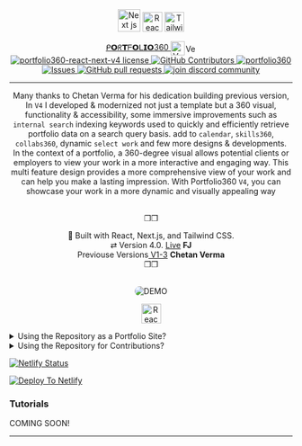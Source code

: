 <div align="center" style="pointer-events: none;">

  <img src="https://cdn-icons-png.flaticon.com/512/556/556668.png" alt="Next js" width="40" height="40"/>
  <img src="https://cdn-icons-png.flaticon.com/512/919/919851.png" alt="Reack js" width="35" height="35" style="pointer-events: none;"/>
  <img src="https://cdn-icons-png.flaticon.com/512/1053/1053324.png" alt="Tailwind CSS" width="35" height="35" />
   

[ ᑭ𝗢ᖇ𝗧ᖴ𝗢ᒪ𝗜𝗢360 ](https://google.com) <img src="https://cdn-icons-png.flaticon.com/512/7205/7205679.png" alt="Version 4" width="25" height="25" align="center" /><img src="https://cdn-icons-png.flaticon.com/512/9080/9080211.png" alt="Version 4" width="20" height="15" align="center" /><br>
<a href="https://github.com/faradeen-ja/portfolio360-react-next-v4/blob/main/LICENSE" target="blank">
<img src="https://img.shields.io/github/license/faradeen-ja/portfolio360-react-next-v4?style=round" alt="portfolio360-react-next-v4 license"/>
</a>
<a href="https://github.com/faradeen-ja/portfolio360/graphs/contributors">
<img alt="GitHub Contributors" src="https://img.shields.io/github/contributors/faradeen-ja/portfolio360" />
</a>
<a href="https://github.com/faradeen-ja/portfolio360/fork" target="blank">
<img src="https://img.shields.io/github/forks/faradeen-ja/portfolio360?style=round" alt="portfolio360"/>
</a>
<a href="https://github.com/faradeen-ja/portfolio360/issues">
<img alt="Issues" src="https://img.shields.io/github/issues/faradeen-ja/portfolio360?color=0088ff" />
</a>
<a href="https://github.com/faradeen-ja/portfolio360/pulls">
<img alt="GitHub pull requests" src="https://img.shields.io/github/issues-pr/faradeen-ja/portfolio360?color=0088ff" />
</a>
<a href="https://discord.gg/jjuier" target="blank">
<img src="https://img.shields.io/discord/serveridhere?label=Join%20Community&logo=discord&style=round" alt="join discord community"/>
</a>

---

Many thanks to Chetan Verma for his dedication building previous version, In `V4` I developed & modernized not just a template but a 360 visual, functionality & accessibility, some immersive improvements such as `internal search` indexing keywords used to quickly and efficiently retrieve portfolio data on a search query basis. add to `calendar`, `skills360`, `collabs360`, dynamic `select work` and few more designs & developments.<br> In the context of a portfolio, a 360-degree visual allows potential clients or employers to view your work in a more interactive and engaging way. This multi feature design provides a more comprehensive view of your work and can help you make a lasting impression. With Portfolio360 `V4`, you can showcase your work in a more dynamic and visually appealing way

<br>❒︎❒︎

  <div  align="center">
  🔧 Built with React, Next.js, and Tailwind CSS. <br> ⇄ Version 4.0. <a href="https://mysite.com">Live</a> <strong >FJ</strong> <br>
  Previouse Versions<a href="https://github.com/chetanverma16/react-portfolio-template"> V1-3</a> <strong> Chetan Verma</strong> 
  <br>❒︎❒︎
    
   </div>
  </div>

  <br>

<p align="center" >
  <img src="https://github.com/faradeen-ja/portfolio360/blob/1be5d1ce2d3debf690cccfa1ff36f8c63eaf5f2f/v4-DEMO.gif" alt="DEMO" style="border-radius: 20px;" />
</p>

<p align="center">
<img src="https://cdn-icons-png.flaticon.com/512/1665/1665680.png"
" alt="Reack js" width="35" height="35" style="pointer-events: none;"/>

</p>

<details>
  <summary>Using the Repository as a Portfolio Site?</summary>
  If you would like to use this repository as your personal portfolio site, follow these steps to make changes and modifications that suit your needs:
  ### Easy deploy
   1. Click the "Deploy to Netlify" button.
      <details>
      <summary>
      Show me GUI
      </summary>
      ▶️gif here
      </details>
      
      This will create a repository copy NOT fork! for you under the copied repository on your GitHub and a subdomain site name on Netlify.
      
  ### Build + deploy advanced
   1. Fork the repository 
   2. Clone or download the zip file and import your forked repository into your preferred integrated development environment (IDE), such as VS Code.
   3. Start coding and modifying according to your needs.
   4. Add your modifications using the "git add" command.
   5. Commit your changes using "git commit -m 'message'".
   6. Push your changes using "git push origin main".
   7. Use VS Code's source control GUI or command line interface (CLI) to perform all of the above.
   8. build Deploy your changes to Netlify.

  ### Click deploy easy
  deploy button 
  
       <details>
      <summary>
      One click deploy
      </summary>
      ▶️show steps in GUI png
      </details>

  ### Code deploy advanced
      <details>
      <summary>
      CLI build/deploy
      </summary>

      ## Install netlify CLI
      In vscode `cloned repo` directory run:
      ```npm install -g netlify-cli```
      ## Run the app in development mode
      Install dependencies 
      ```npm install```
      If faced peer deps and deps conflict during npm install run `npm install --force`
      this will force the deps installation but with all conflicts, since we are using `yarn.lock` to fix this you may try running `yarn install` as well to update `yarn.lock` file or try installing any existing deps conflict indiviually. 

      ## Start the App 
      ```npm run dev or netlify dev```
  

      ## Connect to your netlify
      Everything looks good? Shutdown dev mode with `Ctrl+C`
      ```1 netlify login```
      Logs in to your netlify account

      ```2 netlify sites:create```
      It's important to create site name on netlify otherwise deployment wont proceed.

      ```3 netlify init```
      Initializes your new Netlify site in the current directory.

      ## Build / Deploy
      ```netlify build--prod``
      Builds your site for production

      ```netlify open:site```
      Opens your site on the browser



      </details>



    You're done!
</details>

<details>
  <summary>Using the Repository for Contributions?</summary>

  If you have any good pull requests (PRs) to enhance this repository further or have found any issues, please follow these steps:
  Fork this repository.
    Clone the repository or download the zip file and import it into your preferred IDE.
    Start coding, debugging, and enhancing.
    Your IDE should automatically find the remote GitHub repository in source control. Check the top left corner on your VS Code panel.
    If it does not, connect the repository using the GUI or CLI (add remote, copy the forked repository link to the repo, and paste in the command palette).
    Connect the repository using the CLI with "git add remote origin <URL of repo>".
    Before committing and pushing, create a new branch using the GUI or CLI.
    You can now make changes to your code and commit them to the new branch using standard Git commands such as "git add", "git commit", and "git push".
    For example, use "git push yourBranchName main" to push new changes to your own forked repository.
    Congratulations, you are close to your first PR!
    Next, go to the original repository and open a PR. Choose your branch name against head/main to compare, double-check everything, and click "Create pull request".
  In summary, you should open a pull request on the original repository when you want to contribute changes made in your forked repository back to the original repository.
  If you are using the repository as your own portfolio site, a PR is not necessary.
  Thank you!

</details>



   [![Netlify Status](https://api.netlify.com/api/v1/badges/2063c402-0ee8-40ad-82fb-0e1e488d6f2c/deploy-status)](https://app.netlify.com/sites/portfolio360/deploys)
   
   [![Deploy To Netlify](https://www.netlify.com/img/deploy/button.svg)](https://app.netlify.com/start/deploy?repository=https://github.com/faradeen-ja/portfolio360)


### Tutorials

COMING SOON!

---
